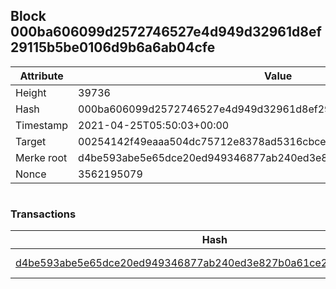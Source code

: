 ## Block 000ba606099d2572746527e4d949d32961d8ef29115b5be0106d9b6a6ab04cfe

Attribute | Value
--- | ---
Height | 39736
Hash | 000ba606099d2572746527e4d949d32961d8ef29115b5be0106d9b6a6ab04cfe
Timestamp | 2021-04-25T05:50:03+00:00
Target | 00254142f49eaaa504dc75712e8378ad5316cbcead634704b3734b6271167cc4
Merke root | d4be593abe5e65dce20ed949346877ab240ed3e827b0a61ce28ca547ac8628a0
Nonce | 3562195079

```

```

### Transactions

Hash | Amount
--- | ---
[d4be593abe5e65dce20ed949346877ab240ed3e827b0a61ce28ca547ac8628a0](d4be593abe5e65dce20ed949346877ab240ed3e827b0a61ce28ca547ac8628a0.md) | 10.00000000 SKEPTI 
